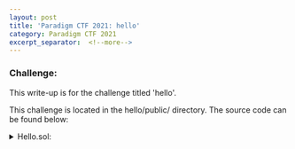 ```yaml
---
layout: post
title: 'Paradigm CTF 2021: hello'
category: Paradigm CTF 2021
excerpt_separator:  <!--more-->
---
```


### Challenge:
This write-up is for the challenge titled 'hello'.


This challenge is located in the hello/public/ directory. The source code can be found below:

<details>
<summary> Hello.sol:</summary>
<br>
<div markdown="1">
```
pragma solidity 0.8.0;

contract Hello {
    bool public solved = false;

    function solve() public {
        solved = true;

    }
}
```
</div>
</details>

<details>
<summary> Setup.sol:</summary>
<br>
<div markdown="1">
```
pragma solidity 0.8.0;

import "./Hello.sol";

contract Setup {
    Hello public hello;

    constructor() {
        hello = new Hello();
    }

    function isSolved() public view returns (bool) {
        return hello.solved();
    }
}
```
</div>
</details>

The solution for this level can be found below:

<details>
<summary> Solution:</summary>
<br>
<div markdown="1">
This challenge is really just about setting up the environment. As the competition is since over, I've chosen to simulate the challenges over the HardHat network.
</div>
</details>

<details>
<summary> Hardhat Challenge:</summary>
<br>
<div markdown="1">
```
const { ethers } = require('hardhat');
const { expect } = require('chai');

describe('[Challenge] hello', function () {

    before(async function () {
        /** SETUP */
        [deployer] = await ethers.getSigners();

        const Setup = await ethers.getContractFactory('Setup', deployer);
        this.setup = await Setup.deploy();

        const Hello = await ethers.getContractFactory('Hello', deployer);
        this.hello = await Hello.attach(await this.setup.hello());

    });

    it('Exploit', async function () {
        /** CODE YOUR EXPLOIT HERE  */
    });

    after(async function () {
        /** SUCCESS CONDITIONS */
        expect(
            await this.setup.isSolved()
        ).to.equal(true);
    });
});


```
</div>
</details>

<details>
<summary> HardHat Solution:</summary>
<br>
<div markdown="1">
```
    it('Exploit', async function () {
        /** CODE YOUR EXPLOIT HERE  */
        await this.hello.solve();
    });
```
</div>
</details>

